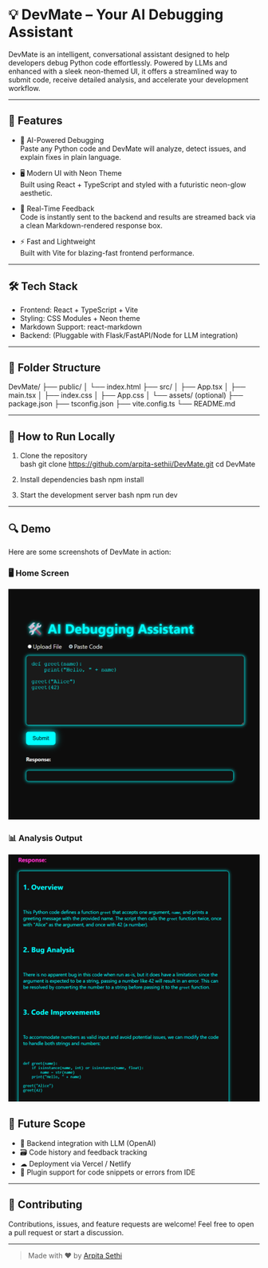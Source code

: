 # 💡 DevMate – Your AI Debugging Assistant

DevMate is an intelligent, conversational assistant designed to help developers debug Python code effortlessly. Powered by LLMs and enhanced with a sleek neon-themed UI, it offers a streamlined way to submit code, receive detailed analysis, and accelerate your development workflow.

---

## 🚀 Features

- 🧠 AI-Powered Debugging  
  Paste any Python code and DevMate will analyze, detect issues, and explain fixes in plain language.

- 🖥 Modern UI with Neon Theme  
  Built using React + TypeScript and styled with a futuristic neon-glow aesthetic.

- 💬 Real-Time Feedback  
  Code is instantly sent to the backend and results are streamed back via a clean Markdown-rendered response box.

- ⚡ Fast and Lightweight  
  Built with Vite for blazing-fast frontend performance.

---

## 🛠 Tech Stack

- Frontend: React + TypeScript + Vite  
- Styling: CSS Modules + Neon theme  
- Markdown Support: react-markdown  
- Backend: (Pluggable with Flask/FastAPI/Node for LLM integration)

---

## 📁 Folder Structure

DevMate/
├── public/
│ └── index.html
├── src/
│ ├── App.tsx
│ ├── main.tsx
│ ├── index.css
│ ├── App.css
│ └── assets/ (optional)
├── package.json
├── tsconfig.json
├── vite.config.ts
└── README.md

---

## 🧪 How to Run Locally

1. Clone the repository  
   bash
   git clone https://github.com/arpita-sethii/DevMate.git
   cd DevMate
   

2. Install dependencies
   bash
   npm install
   

3. Start the development server
   bash
   npm run dev
   


---
## 🔍 Demo

Here are some screenshots of DevMate in action:

### 🖥 Home Screen
![Home Screen](https://github.com/arpita-sethii/DevMate/blob/main/assets/Screenshot%202025-07-22%20153450.png )

### 📊 Analysis Output
![Analysis Output](https://github.com/arpita-sethii/DevMate/blob/main/assets/Screenshot%202025-07-22%20153822.png )




## 🎯 Future Scope

* 🔄 Backend integration with LLM (OpenAI)
* 🗃 Code history and feedback tracking
* ☁ Deployment via Vercel / Netlify
* 🧩 Plugin support for code snippets or errors from IDE

---

## 🤝 Contributing

Contributions, issues, and feature requests are welcome!
Feel free to open a pull request or start a discussion.

---



> Made with ❤ by [Arpita Sethi](https://github.com/arpita-sethii)
